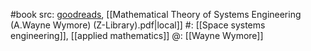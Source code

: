  #book 
 src: [goodreads](https://www.goodreads.com/book/show/40614779-mathematical-theory-of-systems-engineering), [[Mathematical Theory of Systems Engineering (A.Wayne Wymore) (Z-Library).pdf|local]] 
 #: [[Space systems engineering]], [[applied mathematics]] 
 @: [[Wayne Wymore]] 
